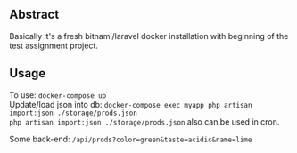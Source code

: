 ## Abstract
Basically it's a fresh bitnami/laravel docker installation with beginning of the test assignment project.
## Usage  
To use: `docker-compose up`  
Update/load json into db: `docker-compose exec myapp php artisan import:json ./storage/prods.json`  
`php artisan import:json ./storage/prods.json` also can be used in cron.

Some back-end: `/api/prods?color=green&taste=acidic&name=lime` 

